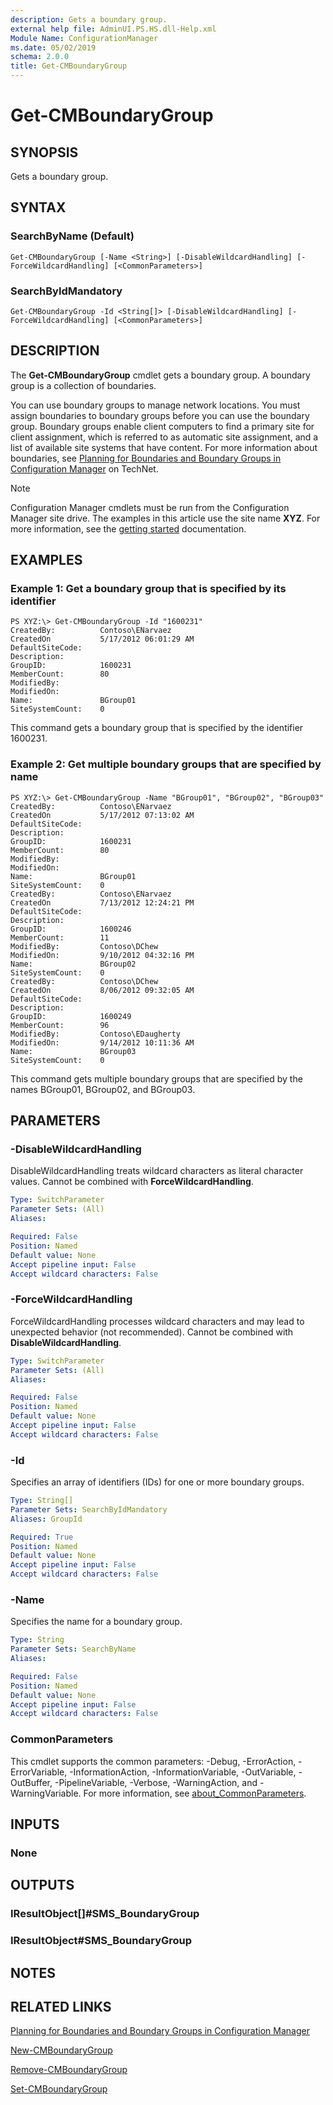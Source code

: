 ```yaml
---
description: Gets a boundary group.
external help file: AdminUI.PS.HS.dll-Help.xml
Module Name: ConfigurationManager
ms.date: 05/02/2019
schema: 2.0.0
title: Get-CMBoundaryGroup
---
```


# Get-CMBoundaryGroup

## SYNOPSIS
Gets a boundary group.

## SYNTAX

### SearchByName (Default)
```
Get-CMBoundaryGroup [-Name <String>] [-DisableWildcardHandling] [-ForceWildcardHandling] [<CommonParameters>]
```

### SearchByIdMandatory
```
Get-CMBoundaryGroup -Id <String[]> [-DisableWildcardHandling] [-ForceWildcardHandling] [<CommonParameters>]
```

## DESCRIPTION
The **Get-CMBoundaryGroup** cmdlet gets a boundary group.
A boundary group is a collection of boundaries.

You can use boundary groups to manage network locations.
You must assign boundaries to boundary groups before you can use the boundary group.
Boundary groups enable client computers to find a primary site for client assignment, which is referred to as automatic site assignment, and a list of available site systems that have content.
For more information about boundaries, see [Planning for Boundaries and Boundary Groups in Configuration Manager](/previous-versions/system-center/system-center-2012-R2/gg712679(v=technet.10)) on TechNet.

> [!NOTE]
> Configuration Manager cmdlets must be run from the Configuration Manager site drive.
> The examples in this article use the site name **XYZ**. For more information, see the
> [getting started](/powershell/sccm/overview) documentation.

## EXAMPLES

### Example 1: Get a boundary group that is specified by its identifier
```
PS XYZ:\> Get-CMBoundaryGroup -Id "1600231"
CreatedBy:          Contoso\ENarvaez
CreatedOn           5/17/2012 06:01:29 AM
DefaultSiteCode:
Description:
GroupID:            1600231
MemberCount:        80
ModifiedBy:
ModifiedOn:
Name:               BGroup01
SiteSystemCount:    0
```

This command gets a boundary group that is specified by the identifier 1600231.

### Example 2: Get multiple boundary groups that are specified by name
```
PS XYZ:\> Get-CMBoundaryGroup -Name "BGroup01", "BGroup02", "BGroup03"
CreatedBy:          Contoso\ENarvaez
CreatedOn           5/17/2012 07:13:02 AM
DefaultSiteCode:
Description:
GroupID:            1600231
MemberCount:        80
ModifiedBy:
ModifiedOn:
Name:               BGroup01
SiteSystemCount:    0
CreatedBy:          Contoso\ENarvaez
CreatedOn           7/13/2012 12:24:21 PM
DefaultSiteCode:
Description:
GroupID:            1600246
MemberCount:        11
ModifiedBy:         Contoso\DChew
ModifiedOn:         9/10/2012 04:32:16 PM
Name:               BGroup02
SiteSystemCount:    0
CreatedBy:          Contoso\DChew
CreatedOn           8/06/2012 09:32:05 AM
DefaultSiteCode:
Description:
GroupID:            1600249
MemberCount:        96
ModifiedBy:         Contoso\EDaugherty
ModifiedOn:         9/14/2012 10:11:36 AM
Name:               BGroup03
SiteSystemCount:    0
```

This command gets multiple boundary groups that are specified by the names BGroup01, BGroup02, and BGroup03.

## PARAMETERS

### -DisableWildcardHandling
DisableWildcardHandling treats wildcard characters as literal character values. Cannot be combined with **ForceWildcardHandling**.

```yaml
Type: SwitchParameter
Parameter Sets: (All)
Aliases:

Required: False
Position: Named
Default value: None
Accept pipeline input: False
Accept wildcard characters: False
```

### -ForceWildcardHandling
ForceWildcardHandling processes wildcard characters and may lead to unexpected behavior (not recommended). Cannot be combined with **DisableWildcardHandling**.

```yaml
Type: SwitchParameter
Parameter Sets: (All)
Aliases:

Required: False
Position: Named
Default value: None
Accept pipeline input: False
Accept wildcard characters: False
```

### -Id
Specifies an array of identifiers (IDs) for one or more boundary groups.

```yaml
Type: String[]
Parameter Sets: SearchByIdMandatory
Aliases: GroupId

Required: True
Position: Named
Default value: None
Accept pipeline input: False
Accept wildcard characters: False
```

### -Name
Specifies the name for a boundary group.

```yaml
Type: String
Parameter Sets: SearchByName
Aliases:

Required: False
Position: Named
Default value: None
Accept pipeline input: False
Accept wildcard characters: False
```

### CommonParameters
This cmdlet supports the common parameters: -Debug, -ErrorAction, -ErrorVariable, -InformationAction, -InformationVariable, -OutVariable, -OutBuffer, -PipelineVariable, -Verbose, -WarningAction, and -WarningVariable. For more information, see [about_CommonParameters](http://go.microsoft.com/fwlink/?LinkID=113216).

## INPUTS

### None

## OUTPUTS

### IResultObject[]#SMS_BoundaryGroup

### IResultObject#SMS_BoundaryGroup

## NOTES

## RELATED LINKS

[Planning for Boundaries and Boundary Groups in Configuration Manager](/previous-versions/system-center/system-center-2012-R2/gg712679(v=technet.10))

[New-CMBoundaryGroup](New-CMBoundaryGroup.md)

[Remove-CMBoundaryGroup](Remove-CMBoundaryGroup.md)

[Set-CMBoundaryGroup](Set-CMBoundaryGroup.md)


